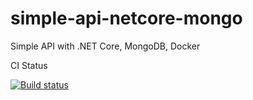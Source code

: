 # simple-api-netcore-mongo
Simple API with .NET Core, MongoDB, Docker 

CI Status

[![Build status](https://ci.appveyor.com/api/projects/status/a7ps20uwgpsfdwj0?svg=true?&passingText=master%20-%20OK)](https://ci.appveyor.com/project/hoangnguyen1983/simple-api-netcore-mongo)

